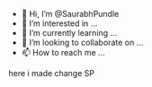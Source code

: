 - 👋 Hi, I’m @SaurabhPundle
- 👀 I’m interested in ...
- 🌱 I’m currently learning ...
- 💞️ I’m looking to collaborate on ...
- 📫 How to reach me ...

<!---
SaurabhPundle/SaurabhPundle is a ✨ special ✨ repository because its `README.md` (this file) appears on your GitHub profile.
You can click the Preview link to take a look at your changes.
--->
here i made change SP
